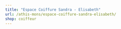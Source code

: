 ```yaml
---
title: "Espace Coiffure Sandra - Elisabeth"
url: /athis-mons/espace-coiffure-sandra-elisabeth/
shop: coiffeur
---
```

